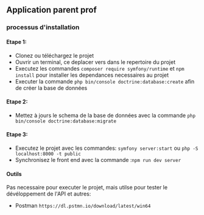 ## Application parent prof

### processus d'installation
#### Etape 1:
- Clonez ou téléchargez le projet
- Ouvrir un terminal, ce deplacer vers dans le repertoire du projet
- Executez les commandes ``composer require symfony/runtime``  et ``npm install`` pour installer les dependances necessaires au projet
- Executer la commande ``php bin/console doctrine:database:create`` afin de créer la base de données

#### Etape 2:
- Mettez à jours le schema de la base de données avec la commande ``php bin/console doctrine:database:migrate``

#### Etape 3:
- Executez le projet avec les commandes: ``symfony server:start`` ou ``php -S localhost:8000 -t public`` 
- Synchronisez le front end avec la commande :``npm run dev server``

#### Outils
Pas necessaire pour executer le projet, mais utilse pour tester le dévéloppement de l'API et autres:
- Postman ``https://dl.pstmn.io/download/latest/win64``
